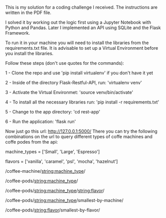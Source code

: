 This is my solution for a coding challenge I received. The instructions are written in the PDF file.

I solved it by working out the logic first using a Jupyter Notebook with Python and Pandas. Later I implemented an API using
SQLite and the Flask Framework.

To run it in your machine you will need to install the libraries from the requirements.txt file.
It is advisable to set up a Virtual Environment before you install the libraries.

Follow these steps (don't use quotes for the commands):

1 - Clone the repo and use 'pip install virtualenv' if you don't have it yet

2 - Inside of the directory Flask-Restful-API, run: 'virtualenv venv'

3 - Activate the Virtual Environmet: 'source venv/bin/activate'

4 - To install all the necessary libraries run: 'pip install -r requirements.txt'

5 - Change to the app directory: 'cd rest-app' 

6 - Run the application: 'flask run'

Now just go this url: http://127.0.0.1:5000/
There you can try the following combinations on the url to query different types of coffe machines and coffe podes from the api:

machine_types = ['Small', 'Large', 'Espresso']

flavors = ['vanilla', 'caramel', 'psl', 'mocha', 'hazelnut']

/coffee-machine/<string:machine_type>/

/coffee-pods/<string:machine_type>/

/coffee-pods/<string:machine_type>/<string:flavor>/

/coffee-pods/<string:machine_type>/smallest-by-machine/

/coffee-pods/<string:flavor>/smallest-by-flavor/
